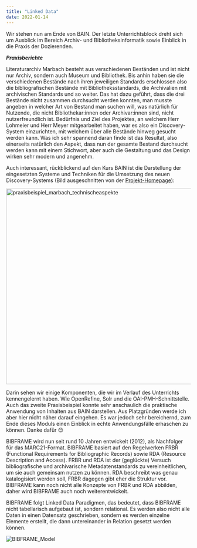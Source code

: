 ```yaml
---
title: "Linked Data"
date: 2022-01-14
---
```

Wir stehen nun am Ende von BAIN. Der letzte Unterrichtsblock dreht sich um Ausblick im Bereich Archiv- und Bibliotheksinformatik sowie Einblick in die Praxis der Dozierenden.

***Praxisberichte***

Literaturarchiv Marbach besteht aus verschiedenen Beständen und ist nicht nur Archiv, sondern auch Museum und Bibliothek. Bis anhin haben sie die verschiedenen Bestände nach ihren jeweiligen Standards erschlossen also die bibliografischen Bestände mit Bibliotheksstandards, die Archivalien mit archivischen Standards und so weiter. Das hat dazu geführt, dass die drei Bestände nicht zusammen durchsucht werden konnten, man musste angeben in welcher Art von Bestand man suchen will, was natürlich für Nutzende, die nicht Bibliothekar:innen oder Archivar:innen sind, nicht nutzerfreundlich ist. Bedürfnis und Ziel des Projektes, an welchem Herr Lohmeier und Herr Meyer mitgearbeitet haben, war es also ein Discovery-System einzurichten, mit welchem über alle Bestände hinweg gesucht werden kann. Was ich sehr spannend daran finde ist das Resultat, also einerseits natürlich den Aspekt, dass nun der gesamte Bestand durchsucht werden kann mit einem Stichwort, aber auch die Gestaltung und das Design wirken sehr modern und angenehm.

Auch interessant, rückblickend auf den Kurs BAIN ist die Darstellung der eingesetzten Systeme und Techniken für die Umsetzung des neuen Discovery-Systems (Bild ausgeschnitten von der <a href='https://wdv-teamwork.dla-marbach.de/projects/info-opac-ng-hauptprojekt/wiki'>Projekt-Homepage</a>):

<img width="533" alt="praxisbeispiel_marbach_technischeaspekte" src="https://user-images.githubusercontent.com/74451681/151754421-25da4f65-577c-4c4a-b0b1-f4ed88aa702e.PNG">

Darin sehen wir einige Komponenten, die wir im Verlauf des Unterrichts kennengelernt haben. Wie OpenRefine, Solr und die OAI-PMH-Schnittstelle.
Auch das zweite Praxisbeispiel konnte sehr anschaulich die praktische Anwendung von Inhalten aus BAIN darstellen. Aus Platzgründen werde ich aber hier nicht näher darauf eingehen.
Es war jedoch sehr bereichernd, zum Ende dieses Moduls einen Einblick in echte Anwendungsfälle erhaschen zu können. Danke dafür 😊

BIBFRAME wird nun seit rund 10 Jahren entwickelt (2012), als Nachfolger für das MARC21-Format. BIBFRAME basiert auf den Regelwerken FRBR (Functional Requirements for Bibliographic Records) sowie RDA (Resource Description and Access). FRBR und RDA ist der (geglückte) Versuch bibliografische und archivarische Metadatenstandards zu vereinheitlichen, um sie auch gemeinsam nutzen zu können. RDA beschreibt was genau katalogisiert werden soll, FRBR dagegen gibt eher die Struktur vor. BIBFRAME kann noch nicht alle Konzepte von FRBR und RDA abbilden, daher wird BIBFRAME auch noch weiterentwickelt.

BIBFRAME folgt Linked Data Paradigmen, das bedeutet, dass BIBFRAME nicht tabellarisch aufgebaut ist, sondern relational. Es werden also nicht alle Daten in einen Datensatz geschrieben, sondern es werden einzelne Elemente erstellt, die dann untereinander in Relation gesetzt werden können.

![BIBFRAME_Model](https://user-images.githubusercontent.com/74451681/151756607-c87a318d-4863-4bff-8c0f-f8f712887db2.jpg)

